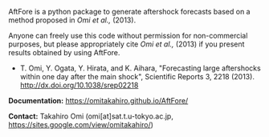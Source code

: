 AftFore is a python package to generate aftershock forecasts based on a method proposed in *Omi et al.,* (2013). 

Anyone can freely use this code without permission for non-commercial purposes, but please appropriately cite *Omi et al.,* (2013) if you present results obtained by using AftFore.

  - T. Omi, Y. Ogata, Y. Hirata, and K. Aihara, "Forecasting large aftershocks within one day after the main shock", Scientific Reports 3, 2218 (2013). http://dx.doi.org/10.1038/srep02218

**Documentation:** https://omitakahiro.github.io/AftFore/

**Contact:** Takahiro Omi (omi[at]sat.t.u-tokyo.ac.jp, https://sites.google.com/view/omitakahiro/)
